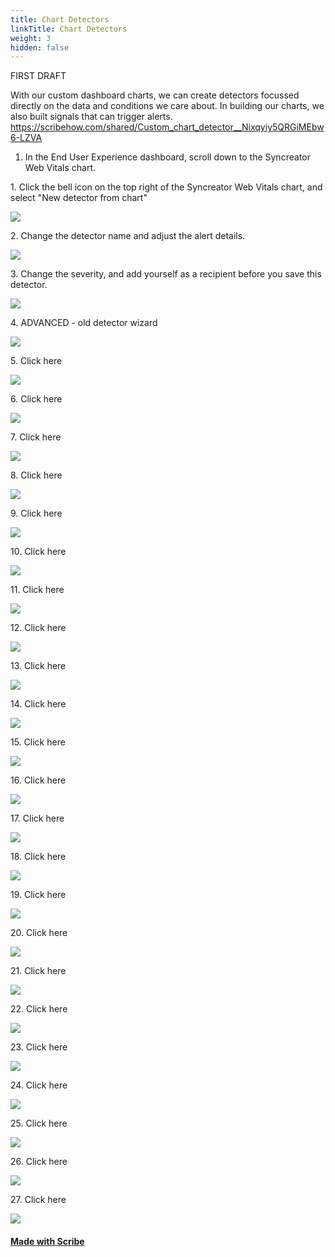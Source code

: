 ```yaml
---
title: Chart Detectors
linkTitle: Chart Detectors
weight: 3
hidden: false
---
```


FIRST DRAFT

With our custom dashboard charts, we can create detectors focussed directly on the data and conditions we care about. In building our charts, we also built signals that can trigger alerts.
https://scribehow.com/shared/Custom_chart_detector__Nixqyiy5QRGiMEbw6-LZVA 
1. In the End User Experience dashboard, scroll down to the Syncreator Web Vitals chart. 

1\. Click the bell icon on the top right of the Syncreator Web Vitals chart, and select "New detector from chart"

![](https://ajeuwbhvhr.cloudimg.io/colony-recorder.s3.amazonaws.com/files/2024-02-17/2e7a0adf-f4f7-4183-b7e9-08bbe7350232/ascreenshot.jpeg?tl_px=1160,297&br_px=2880,1258&force_format=png&width=1120.0&wat=1&wat_opacity=0.7&wat_gravity=northwest&wat_url=https://colony-recorder.s3.us-west-1.amazonaws.com/images/watermarks/FB923C_standard.png&wat_pad=886,277)


2\. Change the detector name and adjust the alert details.

![](https://ajeuwbhvhr.cloudimg.io/colony-recorder.s3.amazonaws.com/files/2024-02-17/4a6f44da-2559-49bf-8c5a-a58220c6e64d/ascreenshot.jpeg?tl_px=0,152&br_px=1719,1113&force_format=png&width=1120.0&wat=1&wat_opacity=0.7&wat_gravity=northwest&wat_url=https://colony-recorder.s3.us-west-1.amazonaws.com/images/watermarks/FB923C_standard.png&wat_pad=444,277)


3\. Change the severity, and add yourself as a recipient before you save this detector.

![](https://ajeuwbhvhr.cloudimg.io/colony-recorder.s3.amazonaws.com/files/2024-02-17/1c2a7f23-c076-45e8-80b0-3a99e3989048/user_cropped_screenshot.jpeg?tl_px=0,652&br_px=1719,1614&force_format=png&width=1120.0&wat=1&wat_opacity=0.7&wat_gravity=northwest&wat_url=https://colony-recorder.s3.us-west-1.amazonaws.com/images/watermarks/FB923C_standard.png&wat_pad=216,453)


4\. ADVANCED - old detector wizard

![](https://ajeuwbhvhr.cloudimg.io/colony-recorder.s3.amazonaws.com/files/2024-02-17/877e9402-3634-4b44-8585-fe27331674c6/user_cropped_screenshot.jpeg?tl_px=901,0&br_px=2621,961&force_format=png&width=1120.0&wat=1&wat_opacity=0.7&wat_gravity=northwest&wat_url=https://colony-recorder.s3.us-west-1.amazonaws.com/images/watermarks/FB923C_standard.png&wat_pad=524,109)


5\. Click here

![](https://ajeuwbhvhr.cloudimg.io/colony-recorder.s3.amazonaws.com/files/2024-02-17/fa9714b1-1fa0-47c4-9361-5753c0c5d4b4/ascreenshot.jpeg?tl_px=978,191&br_px=2698,1152&force_format=png&width=1120.0&wat=1&wat_opacity=0.7&wat_gravity=northwest&wat_url=https://colony-recorder.s3.us-west-1.amazonaws.com/images/watermarks/FB923C_standard.png&wat_pad=524,277)


6\. Click here

![](https://ajeuwbhvhr.cloudimg.io/colony-recorder.s3.amazonaws.com/files/2024-02-17/d8dc6a69-f559-4399-b71d-583555266e35/ascreenshot.jpeg?tl_px=0,630&br_px=1719,1591&force_format=png&width=1120.0&wat=1&wat_opacity=0.7&wat_gravity=northwest&wat_url=https://colony-recorder.s3.us-west-1.amazonaws.com/images/watermarks/FB923C_standard.png&wat_pad=246,277)


7\. Click here

![](https://ajeuwbhvhr.cloudimg.io/colony-recorder.s3.amazonaws.com/files/2024-02-17/3a4e5b88-befc-4af8-8736-5f4a5529d0aa/ascreenshot.jpeg?tl_px=0,838&br_px=1719,1799&force_format=png&width=1120.0&wat=1&wat_opacity=0.7&wat_gravity=northwest&wat_url=https://colony-recorder.s3.us-west-1.amazonaws.com/images/watermarks/FB923C_standard.png&wat_pad=486,340)


8\. Click here

![](https://ajeuwbhvhr.cloudimg.io/colony-recorder.s3.amazonaws.com/files/2024-02-17/05312d0c-30c6-4c73-8161-dbaed13e78ea/ascreenshot.jpeg?tl_px=0,838&br_px=1719,1799&force_format=png&width=1120.0&wat=1&wat_opacity=0.7&wat_gravity=northwest&wat_url=https://colony-recorder.s3.us-west-1.amazonaws.com/images/watermarks/FB923C_standard.png&wat_pad=502,501)


9\. Click here

![](https://ajeuwbhvhr.cloudimg.io/colony-recorder.s3.amazonaws.com/files/2024-02-17/8a01627f-2287-494e-a2a3-20ff1592b641/ascreenshot.jpeg?tl_px=381,782&br_px=2101,1743&force_format=png&width=1120.0&wat=1&wat_opacity=0.7&wat_gravity=northwest&wat_url=https://colony-recorder.s3.us-west-1.amazonaws.com/images/watermarks/FB923C_standard.png&wat_pad=524,277)


10\. Click here

![](https://ajeuwbhvhr.cloudimg.io/colony-recorder.s3.amazonaws.com/files/2024-02-17/7b742f1c-c96a-41e0-aa6d-9b6d9540c924/ascreenshot.jpeg?tl_px=0,838&br_px=1719,1799&force_format=png&width=1120.0&wat=1&wat_opacity=0.7&wat_gravity=northwest&wat_url=https://colony-recorder.s3.us-west-1.amazonaws.com/images/watermarks/FB923C_standard.png&wat_pad=286,304)


11\. Click here

![](https://ajeuwbhvhr.cloudimg.io/colony-recorder.s3.amazonaws.com/files/2024-02-17/779a0897-e662-4fb0-a792-f030bcb1c74c/ascreenshot.jpeg?tl_px=0,746&br_px=1719,1707&force_format=png&width=1120.0&wat=1&wat_opacity=0.7&wat_gravity=northwest&wat_url=https://colony-recorder.s3.us-west-1.amazonaws.com/images/watermarks/FB923C_standard.png&wat_pad=277,277)


12\. Click here

![](https://ajeuwbhvhr.cloudimg.io/colony-recorder.s3.amazonaws.com/files/2024-02-17/859e3e69-00ee-41f3-ab77-c3f251e0327c/ascreenshot.jpeg?tl_px=294,838&br_px=2013,1799&force_format=png&width=1120.0&wat=1&wat_opacity=0.7&wat_gravity=northwest&wat_url=https://colony-recorder.s3.us-west-1.amazonaws.com/images/watermarks/FB923C_standard.png&wat_pad=524,364)


13\. Click here

![](https://ajeuwbhvhr.cloudimg.io/colony-recorder.s3.amazonaws.com/files/2024-02-17/75f4ca9e-8485-4d13-872a-957d9ab2d27c/ascreenshot.jpeg?tl_px=117,838&br_px=1836,1799&force_format=png&width=1120.0&wat=1&wat_opacity=0.7&wat_gravity=northwest&wat_url=https://colony-recorder.s3.us-west-1.amazonaws.com/images/watermarks/FB923C_standard.png&wat_pad=524,449)


14\. Click here

![](https://ajeuwbhvhr.cloudimg.io/colony-recorder.s3.amazonaws.com/files/2024-02-17/3fae6de1-f6c3-4bd5-98b6-70ccf26edc46/ascreenshot.jpeg?tl_px=143,838&br_px=1863,1799&force_format=png&width=1120.0&wat=1&wat_opacity=0.7&wat_gravity=northwest&wat_url=https://colony-recorder.s3.us-west-1.amazonaws.com/images/watermarks/FB923C_standard.png&wat_pad=524,278)


15\. Click here

![](https://ajeuwbhvhr.cloudimg.io/colony-recorder.s3.amazonaws.com/files/2024-02-17/a668f93c-642f-4725-be2a-9cd23eb37379/ascreenshot.jpeg?tl_px=152,838&br_px=1871,1799&force_format=png&width=1120.0&wat=1&wat_opacity=0.7&wat_gravity=northwest&wat_url=https://colony-recorder.s3.us-west-1.amazonaws.com/images/watermarks/FB923C_standard.png&wat_pad=524,280)


16\. Click here

![](https://ajeuwbhvhr.cloudimg.io/colony-recorder.s3.amazonaws.com/files/2024-02-17/b2d2de83-7f72-4ae4-8bc9-90d10bcf40ad/ascreenshot.jpeg?tl_px=39,838&br_px=1758,1799&force_format=png&width=1120.0&wat=1&wat_opacity=0.7&wat_gravity=northwest&wat_url=https://colony-recorder.s3.us-west-1.amazonaws.com/images/watermarks/FB923C_standard.png&wat_pad=524,455)


17\. Click here

![](https://ajeuwbhvhr.cloudimg.io/colony-recorder.s3.amazonaws.com/files/2024-02-17/867d123a-58b7-424d-988b-be3f926e3230/ascreenshot.jpeg?tl_px=195,626&br_px=1914,1587&force_format=png&width=1120.0&wat=1&wat_opacity=0.7&wat_gravity=northwest&wat_url=https://colony-recorder.s3.us-west-1.amazonaws.com/images/watermarks/FB923C_standard.png&wat_pad=524,277)


18\. Click here

![](https://ajeuwbhvhr.cloudimg.io/colony-recorder.s3.amazonaws.com/files/2024-02-17/c821d6eb-36c3-409f-83e1-3de5370daf50/ascreenshot.jpeg?tl_px=0,633&br_px=1719,1594&force_format=png&width=1120.0&wat=1&wat_opacity=0.7&wat_gravity=northwest&wat_url=https://colony-recorder.s3.us-west-1.amazonaws.com/images/watermarks/FB923C_standard.png&wat_pad=440,277)


19\. Click here

![](https://ajeuwbhvhr.cloudimg.io/colony-recorder.s3.amazonaws.com/files/2024-02-17/809701fc-8421-4075-91b8-023020944074/ascreenshot.jpeg?tl_px=0,838&br_px=1719,1799&force_format=png&width=1120.0&wat=1&wat_opacity=0.7&wat_gravity=northwest&wat_url=https://colony-recorder.s3.us-west-1.amazonaws.com/images/watermarks/FB923C_standard.png&wat_pad=315,300)


20\. Click here

![](https://ajeuwbhvhr.cloudimg.io/colony-recorder.s3.amazonaws.com/files/2024-02-17/3e4a4fe6-3bc0-4a31-b21f-bd294840fc97/ascreenshot.jpeg?tl_px=0,838&br_px=1719,1799&force_format=png&width=1120.0&wat=1&wat_opacity=0.7&wat_gravity=northwest&wat_url=https://colony-recorder.s3.us-west-1.amazonaws.com/images/watermarks/FB923C_standard.png&wat_pad=295,374)


21\. Click here

![](https://ajeuwbhvhr.cloudimg.io/colony-recorder.s3.amazonaws.com/files/2024-02-17/3bdc75c0-c730-40f4-b911-35661c0f9b36/ascreenshot.jpeg?tl_px=0,838&br_px=1719,1799&force_format=png&width=1120.0&wat=1&wat_opacity=0.7&wat_gravity=northwest&wat_url=https://colony-recorder.s3.us-west-1.amazonaws.com/images/watermarks/FB923C_standard.png&wat_pad=298,443)


22\. Click here

![](https://ajeuwbhvhr.cloudimg.io/colony-recorder.s3.amazonaws.com/files/2024-02-17/de5c47c5-56a9-420d-9865-72bcf279f1de/ascreenshot.jpeg?tl_px=57,739&br_px=1777,1700&force_format=png&width=1120.0&wat=1&wat_opacity=0.7&wat_gravity=northwest&wat_url=https://colony-recorder.s3.us-west-1.amazonaws.com/images/watermarks/FB923C_standard.png&wat_pad=524,277)


23\. Click here

![](https://ajeuwbhvhr.cloudimg.io/colony-recorder.s3.amazonaws.com/files/2024-02-17/a9d2132c-2a01-4f97-9690-0beb2b9d5f84/ascreenshot.jpeg?tl_px=248,776&br_px=1967,1737&force_format=png&width=1120.0&wat=1&wat_opacity=0.7&wat_gravity=northwest&wat_url=https://colony-recorder.s3.us-west-1.amazonaws.com/images/watermarks/FB923C_standard.png&wat_pad=524,276)


24\. Click here

![](https://ajeuwbhvhr.cloudimg.io/colony-recorder.s3.amazonaws.com/files/2024-02-17/e48be1e6-8771-40ae-b677-b272eeb694ca/ascreenshot.jpeg?tl_px=82,838&br_px=1801,1799&force_format=png&width=1120.0&wat=1&wat_opacity=0.7&wat_gravity=northwest&wat_url=https://colony-recorder.s3.us-west-1.amazonaws.com/images/watermarks/FB923C_standard.png&wat_pad=524,461)


25\. Click here

![](https://ajeuwbhvhr.cloudimg.io/colony-recorder.s3.amazonaws.com/files/2024-02-17/0af4f210-2202-4daf-9754-c8719867b388/ascreenshot.jpeg?tl_px=94,838&br_px=1813,1799&force_format=png&width=1120.0&wat=1&wat_opacity=0.7&wat_gravity=northwest&wat_url=https://colony-recorder.s3.us-west-1.amazonaws.com/images/watermarks/FB923C_standard.png&wat_pad=524,485)


26\. Click here

![](https://ajeuwbhvhr.cloudimg.io/colony-recorder.s3.amazonaws.com/files/2024-02-17/006bf87f-d5cb-4b17-9658-4f381aff9c9e/ascreenshot.jpeg?tl_px=87,838&br_px=1807,1799&force_format=png&width=1120.0&wat=1&wat_opacity=0.7&wat_gravity=northwest&wat_url=https://colony-recorder.s3.us-west-1.amazonaws.com/images/watermarks/FB923C_standard.png&wat_pad=524,457)


27\. Click here

![](https://ajeuwbhvhr.cloudimg.io/colony-recorder.s3.amazonaws.com/files/2024-02-17/146b3a5c-3c08-4fe8-a3fb-af44176963ca/ascreenshot.jpeg?tl_px=1160,838&br_px=2880,1799&force_format=png&width=1120.0&wat=1&wat_opacity=0.7&wat_gravity=northwest&wat_url=https://colony-recorder.s3.us-west-1.amazonaws.com/images/watermarks/FB923C_standard.png&wat_pad=890,468)
#### [Made with Scribe](https://scribehow.com/shared/Custom_chart_detector__Nixqyiy5QRGiMEbw6-LZVA)


